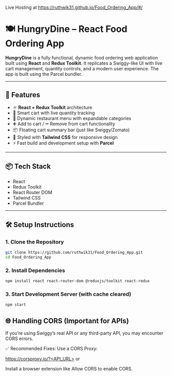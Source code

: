 Live Hosting at https://ruthwik31.github.io/Food_Ordering_App/#/

# 🍽️ HungryDine – React Food Ordering App

**HungryDine** is a fully functional, dynamic food ordering web application built using **React** and **Redux Toolkit**. It replicates a Swiggy-like UI with live cart management, quantity controls, and a modern user experience. The app is built using the Parcel bundler.

---

## 🚀 Features

- ⚛️ **React + Redux Toolkit** architecture
- 🛒 Smart cart with live quantity tracking
- 🍴 Dynamic restaurant menu with expandable categories
- ➕ Add to cart / ➖ Remove from cart functionality
- 📦 Floating cart summary bar (just like Swiggy/Zomato)
- 🎨 Styled with **Tailwind CSS** for responsive design
- ⚡ Fast build and development setup with **Parcel**

---

## 📦 Tech Stack

- React
- Redux Toolkit
- React Router DOM
- Tailwind CSS
- Parcel Bundler

---

## 🛠️ Setup Instructions

### 1. Clone the Repository

```bash
git clone https://github.com/ruthwik31/Food_Ordering_App.git
cd Food_Ordering_App
```

### 2. Install Dependencies

```bash
npm install react react-router-dom @reduxjs/toolkit react-redux
```

### 3. Start Development Server (with cache cleared)

```bash
npm start
```

## 🌐 Handling CORS (Important for APIs)

If you’re using Swiggy’s real API or any third-party API, you may encounter CORS errors.

✅ Recommended Fixes:
Use a CORS Proxy:

https://corsproxy.io/?<API_URL>
or

Install a browser extension like Allow CORS to enable CORS.
